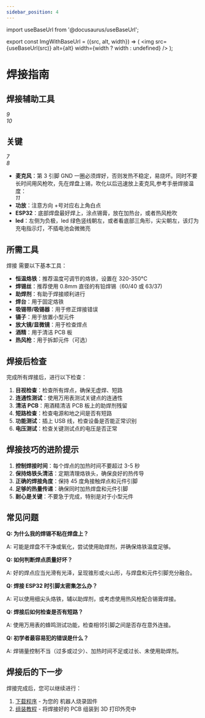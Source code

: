 ```yaml
---
sidebar_position: 4
---
```


import useBaseUrl from '@docusaurus/useBaseUrl';

export const ImgWithBaseUrl = ({src, alt, width}) => (
<img src={useBaseUrl(src)} alt={alt} width={width ? width : undefined} />
);

# 焊接指南

## 焊接辅助工具

  <div style={{width: '100%', textAlign: 'center'}}>
    <ImgWithBaseUrl src="/img/Soldering/9.png" alt="9" />
    <div><em>9</em></div>
  </div>
  <div style={{width: '100%', textAlign: 'center'}}>
    <ImgWithBaseUrl src="/img/Soldering/10.png" alt="10" />
    <div><em>10</em></div>
  </div>

## 关键

<div style={{display: 'flex', justifyContent: 'space-between', marginBottom: '20px'}}>
  <div style={{width: '48%', textAlign: 'center'}}>
    <ImgWithBaseUrl src="/img/Soldering/7.png" alt="7" />
    <div><em>7</em></div>
  </div>
  <div style={{width: '48%', textAlign: 'center'}}>
    <ImgWithBaseUrl src="/img/Soldering/8.png" alt="8" />
    <div><em>8</em></div>
  </div>
</div>

- **麦克风**：第 3 引脚 GND 一圈必须焊好，否则发热不稳定，易烧坏。同时不要长时间用风枪吹，先在焊盘上锡，吹化以后迅速放上麦克风,参考手册焊接温度：
  <div style={{width: '100%', textAlign: 'center'}}>
    <ImgWithBaseUrl src="/img/Soldering/11.png" alt="11" />
    <div><em>11</em></div>
  </div>
- **功放**：注意方向 +号对应右上角白点
- **ESP32**：底部焊盘最好焊上，涂点锡膏，放在加热台，或者热风枪吹
- **led**：左侧为负极，led 绿色竖线朝左，或者看底部三角形，尖尖朝左，该灯为充电指示灯，不插电池会微微亮

## 所需工具

焊接 需要以下基本工具：

- **恒温烙铁**：推荐温度可调节的烙铁，设置在 320-350°C
- **焊锡丝**：推荐使用 0.8mm 直径的有铅焊锡（60/40 或 63/37)
- **助焊剂**：有助于焊接顺利进行
- **焊台**：用于固定烙铁
- **吸锡带/吸锡器**：用于修正焊接错误
- **镊子**：用于放置小型元件
- **放大镜/显微镜**：用于检查焊点
- **酒精**：用于清洁 PCB 板
- **热风枪**：用于拆卸元件（可选）

## 焊接后检查

完成所有焊接后，进行以下检查：

1. **目视检查**：检查所有焊点，确保无虚焊、短路
2. **连通性测试**：使用万用表测试关键点的连通性
3. **清洁 PCB**：用酒精清洁 PCB 板上的助焊剂残留
4. **短路检查**：检查电源和地之间是否有短路
5. **功能测试**：插上 USB 线，检查设备是否能正常识别
6. **电压测试**：检查关键测试点的电压是否正常

## 焊接技巧的进阶提示

1. **控制焊接时间**：每个焊点的加热时间不要超过 3-5 秒
2. **保持烙铁头清洁**：定期清理烙铁头，确保良好的热传导
3. **正确的焊接角度**：保持 45 度角接触焊点和元件引脚
4. **足够的热量传递**：确保同时加热焊盘和元件引脚
5. **耐心是关键**：不要急于完成，特别是对于小型元件

## 常见问题

**Q: 为什么我的焊锡不粘在焊盘上？**

A: 可能是焊盘不干净或氧化，尝试使用助焊剂，并确保烙铁温度足够。

**Q: 如何判断焊点质量好坏？**

A: 好的焊点应当光滑有光泽，呈现锥形或火山形，与焊盘和元件引脚充分融合。

**Q: 焊接 ESP32 时引脚太密集怎么办？**

A: 可以使用细尖头烙铁，辅以助焊剂，或考虑使用热风枪配合锡膏焊接。

**Q: 焊接后如何检查是否有短路？**

A: 使用万用表的蜂鸣测试功能，检查相邻引脚之间是否存在意外连接。

**Q: 初学者最容易犯的错误是什么？**

A: 焊锡量控制不当（过多或过少）、加热时间不足或过长、未使用助焊剂。

## 焊接后的下一步

焊接完成后，您可以继续进行：

1. [下载程序](/docs/downloads) - 为您的 机器人烧录固件
2. [组装教程](/docs/assembly) - 将焊接好的 PCB 组装到 3D 打印外壳中
